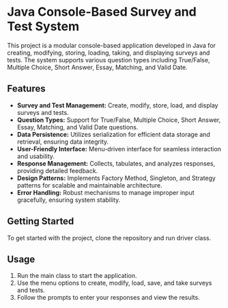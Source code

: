 # Java Console-Based Survey and Test System

This project is a modular console-based application developed in Java for creating, modifying, storing, loading, taking, and displaying surveys and tests. The system supports various question types including True/False, Multiple Choice, Short Answer, Essay, Matching, and Valid Date.

## Features

- **Survey and Test Management:** Create, modify, store, load, and display surveys and tests.
- **Question Types:** Support for True/False, Multiple Choice, Short Answer, Essay, Matching, and Valid Date questions.
- **Data Persistence:** Utilizes serialization for efficient data storage and retrieval, ensuring data integrity.
- **User-Friendly Interface:** Menu-driven interface for seamless interaction and usability.
- **Response Management:** Collects, tabulates, and analyzes responses, providing detailed feedback.
- **Design Patterns:** Implements Factory Method, Singleton, and Strategy patterns for scalable and maintainable architecture.
- **Error Handling:** Robust mechanisms to manage improper input gracefully, ensuring system stability.

## Getting Started

To get started with the project, clone the repository and run driver class.

## Usage

1. Run the main class to start the application.
2. Use the menu options to create, modify, load, save, and take surveys and tests.
3. Follow the prompts to enter your responses and view the results.
